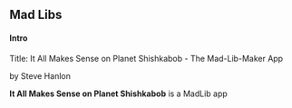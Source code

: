 ## Mad Libs

#### Intro
Title: It All Makes Sense on Planet Shishkabob - The Mad-Lib-Maker App

by Steve Hanlon

**It All Makes Sense on Planet Shishkabob** is a MadLib app
